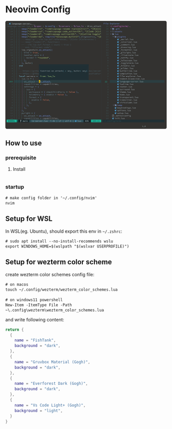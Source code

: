 # Neovim Config

<img src="./assets/screen_shot.png" />

## How to use

### prerequisite

1. Install
```shell

```

### startup

```shell
# make config folder in '~/.config/nvim'
nvim
```

## Setup for WSL

In WSL(eg. Ubuntu), should export this env in `~/.zshrc`:
```shell
# sudo apt install --no-install-recommends wslu
export WINDOWS_HOME=$(wslpath "$(wslvar USERPROFILE)")
```

## Setup for wezterm color scheme
create wezterm color schemes config file:

```shell
# on macos
touch ~/.config/wezterm/wezterm_color_schemes.lua

# on windows11 powershell
New-Item -ItemType File -Path ~\.config\wezterm\wezterm_color_schemes.lua
```

and write following content:
```lua
return {
  {
    name = "FishTank",
    background = "dark",
  },
  {
    name = "Gruvbox Material (Gogh)",
    background = "dark",
  },
  {
    name = "Everforest Dark (Gogh)",
    background = "dark",
  },
  {
    name = "Vs Code Light+ (Gogh)",
    background = "light",
  }
}
```
